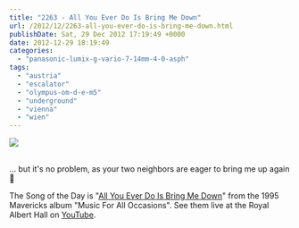 ```yaml
---
title: "2263 - All You Ever Do Is Bring Me Down"
url: /2012/12/2263-all-you-ever-do-is-bring-me-down.html
publishDate: Sat, 29 Dec 2012 17:19:49 +0000
date: 2012-12-29 18:19:49
categories: 
  - "panasonic-lumix-g-vario-7-14mm-4-0-asph"
tags: 
  - "austria"
  - "escalator"
  - "olympus-om-d-e-m5"
  - "underground"
  - "vienna"
  - "wien"
---
```

<div class="container">
<div class="center"><a target="_blank" href="https://d25zfm9zpd7gm5.cloudfront.net/1200x1200/2012/20121228_123248_lr.jpg"><img src="https://d25zfm9zpd7gm5.cloudfront.net/0600x0600/2012/20121228_123248_lr.jpg" /></a></div>
</div>
<br />

... but it's no problem, as your two neighbors are eager to bring me up again 🙂

 The Song of the Day is "<a href="http://www.lyricsmode.com/lyrics/t/the_mavericks/all_you_ever_do_is_bring_me_down.html" target="_blank">All You Ever Do Is Bring Me Down</a>" from the 1995 Mavericks album "Music For All Occasions". See them live at the Royal Albert Hall on <a href="http://www.youtube.com/watch?v=6Ss7djOJmGY" target="_blank">YouTube</a>.
